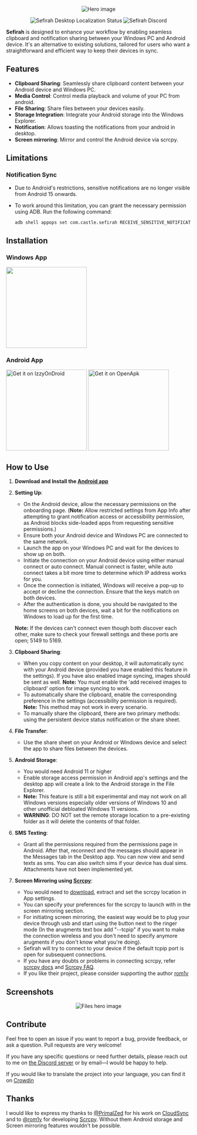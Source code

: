 <p align="center">
  <img alt="Hero image" src="./.github/readme-images/Readme-Hero.png" />
</p>

<p align="center">
  <a style="text-decoration:none" href="https://crowdin.com/project/sefirah">
    <img src="https://badges.crowdin.net/sefirah/localized.svg" alt="Sefirah Desktop Localization Status" /></a>
  <a style="text-decoration:none" href="https://discord.gg/MuvMqv4MES">
    <img src="https://img.shields.io/discord/1310140719138340925?label=Discord&color=7289da" alt="Sefirah Discord" /></a>
</p>


**Sefirah** is designed to enhance your workflow by enabling seamless clipboard and notification sharing between your Windows PC and Android device. It's an alternative to existing solutions, tailored for users who want a straightforward and efficient way to keep their devices in sync.

## Features

- **Clipboard Sharing**: Seamlessly share clipboard content between your Android device and Windows PC.
- **Media Control**: Control media playback and volume of your PC from android. 
- **File Sharing**: Share files between your devices easily.
- **Storage Integration**: Integrate your Android storage into the Windows Explorer.
- **Notification**: Allows toasting the notifications from your android in desktop.
- **Screen mirroring**: Mirror and control the Android device via scrcpy. 

## Limitations

### **Notification Sync**
- Due to Android's restrictions, sensitive notifications are no longer visible from Android 15 onwards.
- To work around this limitation, you can grant the necessary permission using ADB. Run the following command:

  ```sh
  adb shell appops set com.castle.sefirah RECEIVE_SENSITIVE_NOTIFICATIONS allow

## Installation

### Windows App
<p align="left">
  <!-- Store Badge -->
  <a style="text-decoration:none" href="https://apps.microsoft.com/detail/9PJV6D1JPG0H?launch=true&mode=full" target="_blank" rel="noopener noreferrer">
    <picture>
      <source media="(prefers-color-scheme: light)" srcset=".github/./readme-images/StoreBadge-dark.png" width="220" />
      <img src=".github/./readme-images/StoreBadge-light.png" width="200" />
    </picture>
  </a>
</p>

### Android App

[<img src="https://gitlab.com/IzzyOnDroid/repo/-/raw/master/assets/IzzyOnDroid.png" alt="Get it on IzzyOnDroid" width="220">](https://apt.izzysoft.de/fdroid/index/apk/com.castle.sefirah)
[<img src="https://www.openapk.net/images/openapk-badge.png" alt="Get it on OpenApk" width="220">](https://www.openapk.net/sefirah/com.castle.sefirah/)


## How to Use

1. **Download and Install the [Android app](https://github.com/shrimqy/Sefirah-Android)**

2. **Setting Up**:
    - On the Android device, allow the necessary permissions on the onboarding page. (**Note:** Allow restricted settings from App Info after attempting to grant notification access or accessibility permission, as Android blocks side-loaded apps from requesting sensitive permissions.)
    - Ensure both your Android device and Windows PC are connected to the same network.
    - Launch the app on your Windows PC and wait for the devices to show up on both.
    - Initiate the connection on your Android device using either manual connect or auto connect. Manual connect is faster, while auto connect takes a bit more time to determine which IP address works for you.
    - Once the connection is initiated, Windows will receive a pop-up to accept or decline the connection. Ensure that the keys match on both devices.
    - After the authentication is done, you should be navigated to the home screens on both devices, wait a bit for the notifications on Windows to load up for the first time.

    **Note:** If the devices can't connect even though both discover each other, make sure to check your firewall settings and these ports are open; 5149 to 5169. 

3. **Clipboard Sharing**:
    - When you copy content on your desktop, it will automatically sync with your Android device (provided you have enabled this feature in the settings). If you have also enabled image syncing, images should be sent as well. **Note:** You must enable the 'add received images to clipboard' option for image syncing to work.
    - To automatically share the clipboard, enable the corresponding preference in the settings (accessibility permission is required). **Note:** This method may not work in every scenario.
    - To manually share the clipboard, there are two primary methods: using the persistent device status notification or the share sheet.
4. **File Transfer**:
    - Use the share sheet on your Android or Windows device and select the app to share files between the devices.
5. **Android Storage**:
    - You would need Android 11 or higher
    - Enable storage access permission in Android app's settings and the desktop app will create a link to the Android storage in the File Explorer.
    - **Note:** This feature is still a bit experimental and may not work on all Windows versions especially older versions of Windows 10 and other unofficial debloated Windows 11 versions. 
    - **WARNING**: DO NOT set the remote storage location to a pre-existing folder as it will delete the contents of that folder.
6. **SMS Texting**:
    - Grant all the permissions required from the permissions page in Android. After that, reconnect and the messages should appear in the Messages tab in the Desktop app. You can now view and send texts as sms. You can also switch sims if your device has dual sims. Attachments have not been implemented yet.
7. **Screen Mirroring using [Scrcpy](https://github.com/Genymobile/scrcpy)**:
    - You would need to [download](https://github.com/Genymobile/scrcpy/releases), extract and set the scrcpy location in App settings. 
    - You can specify your preferences for the scrcpy to launch with in the screen mirroring section. 
    - For initiating screen mirroring, the easiest way would be to plug your device through usb and start using the button next to the ringer mode (In the arugments text box add "--tcpip" if you want to make the connection wireless and you don't need to specify anymore arugments if you don't know what you're doing).
    - Sefirah will try to connect to your device if the default tcpip port is open for subsequent connections.
    - If you have any doubts or problems in connecting scrcpy, refer [scrcpy docs](https://github.com/Genymobile/scrcpy/blob/master/doc/connection.md) and [Scrcpy FAQ](https://github.com/Genymobile/scrcpy/blob/master/FAQ.md).
    - If you like their project, please consider supporting the author [rom1v](https://blog.rom1v.com/about/#support-my-open-source-work)
## Screenshots

<p align="center">
  <img alt="Files hero image" src="./.github/readme-images/Screenshot.png" />
</p>

## Contribute

Feel free to open an issue if you want to report a bug, provide feedback, or ask a question. Pull requests are very welcome!

If you have any specific questions or need further details, please reach out to me on [the Discord server](https://discord.gg/MuvMqv4MES) or by email—I would be happy to help.

If you would like to translate the project into your language, you can find it on [Crowdin](https://crowdin.com/project/sefirah)

## Thanks

I would like to express my thanks to [@PrimalZed](https://github.com/PrimalZed) for his work on [CloudSync](https://github.com/PrimalZed/CloudSync) and
 to [@rom1v](https://github.com/rom1v) for developing [Scrcpy](https://github.com/Genymobile/scrcpy). Without them Android storage and Screen mirroring features wouldn't be possible.
